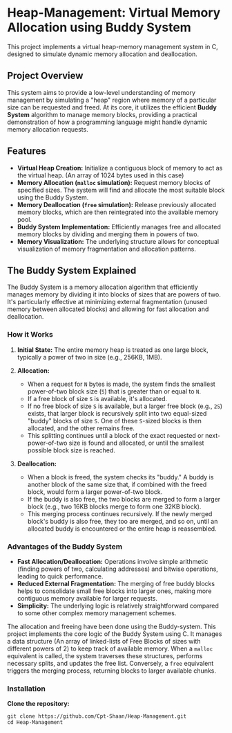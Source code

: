# Heap-Management: Virtual Memory Allocation using Buddy System
This project implements a virtual heap-memory management system in C, designed to simulate dynamic memory allocation and deallocation.

## Project Overview
This system aims to provide a low-level understanding of memory management by simulating a "heap" region where memory of a particular size can be requested and freed. At its core, it utilizes the efficient **Buddy System** algorithm to manage memory blocks, providing a practical demonstration of how a programming language might handle dynamic memory allocation requests.

## Features

* **Virtual Heap Creation:** Initialize a contiguous block of memory to act as the virtual heap. (An array of 1024 bytes used in this case)
* **Memory Allocation (`malloc` simulation):** Request memory blocks of specified sizes. The system will find and allocate the most suitable block using the Buddy System.
* **Memory Deallocation (`free` simulation):** Release previously allocated memory blocks, which are then reintegrated into the available memory pool.
* **Buddy System Implementation:** Efficiently manages free and allocated memory blocks by dividing and merging them in powers of two.
* **Memory Visualization:** The underlying structure allows for conceptual visualization of memory fragmentation and allocation patterns.

## The Buddy System Explained

The Buddy System is a memory allocation algorithm that efficiently manages memory by dividing it into blocks of sizes that are powers of two. It's particularly effective at minimizing external fragmentation (unused memory between allocated blocks) and allowing for fast allocation and deallocation.

### How it Works

1.  **Initial State:** The entire memory heap is treated as one large block, typically a power of two in size (e.g., 256KB, 1MB).

2.  **Allocation:**
    * When a request for `N` bytes is made, the system finds the smallest power-of-two block size (`S`) that is greater than or equal to `N`.
    * If a free block of size `S` is available, it's allocated.
    * If no free block of size `S` is available, but a larger free block (e.g., `2S`) exists, that larger block is recursively split into two equal-sized "buddy" blocks of size `S`. One of these `S`-sized blocks is then allocated, and the other remains free.
    * This splitting continues until a block of the exact requested or next-power-of-two size is found and allocated, or until the smallest possible block size is reached.

3.  **Deallocation:**
    * When a block is freed, the system checks its "buddy." A buddy is another block of the same size that, if combined with the freed block, would form a larger power-of-two block.
    * If the buddy is also free, the two blocks are merged to form a larger block (e.g., two 16KB blocks merge to form one 32KB block).
    * This merging process continues recursively. If the newly merged block's buddy is also free, they too are merged, and so on, until an allocated buddy is encountered or the entire heap is reassembled.

### Advantages of the Buddy System

* **Fast Allocation/Deallocation:** Operations involve simple arithmetic (finding powers of two, calculating addresses) and bitwise operations, leading to quick performance.
* **Reduced External Fragmentation:** The merging of free buddy blocks helps to consolidate small free blocks into larger ones, making more contiguous memory available for larger requests.
* **Simplicity:** The underlying logic is relatively straightforward compared to some other complex memory management schemes.

The allocation and freeing have been done using the Buddy-system. 
This project implements the core logic of the Buddy System using C. It manages a data structure (An array of linked-lists of Free Blocks of sizes with different powers of 2) to keep track of available memory. When a `malloc` equivalent is called, the system traverses these structures, performs necessary splits, and updates the free list. Conversely, a `free` equivalent triggers the merging process, returning blocks to larger available chunks.

### Installation
**Clone the repository:**

    
    git clone https://github.com/Cpt-Shaan/Heap-Management.git
    cd Heap-Management
    

   
